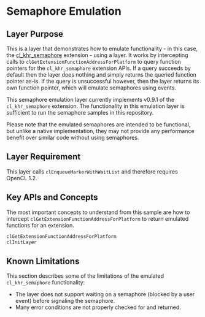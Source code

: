 # Semaphore Emulation

## Layer Purpose

This is a layer that demonstrates how to emulate functionality - in this case, the [cl_khr_semaphore](https://www.khronos.org/registry/OpenCL/specs/3.0-unified/html/OpenCL_Ext.html#cl_khr_semaphore) extension - using a layer.
It works by intercepting calls to `clGetExtensionFunctionAddressForPlatform` to query function pointers for the `cl_khr_semaphore` extension APIs.
If a query succeeds by default then the layer does nothing and simply returns the queried function pointer as-is.
If the query is unsuccessful however, then the layer returns its own function pointer, which will emulate semaphores using events.

This semaphore emulation layer currently implements v0.9.1 of the `cl_khr_semaphore` extension.
The functionality in this emulation layer is sufficient to run the semaphore samples in this repository.

Please note that the emulated semaphores are intended to be functional, but unlike a native implementation, they may not provide any performance benefit over similar code without using semaphores.

## Layer Requirement

This layer calls `clEnqueueMarkerWithWaitList` and therefore requires OpenCL 1.2.

## Key APIs and Concepts

The most important concepts to understand from this sample are how to intercept `clGetExtensionFunctionAddressForPlatform` to return emulated functions for an extension.

```c
clGetExtensionFunctionAddressForPlatform
clInitLayer
```

## Known Limitations

This section describes some of the limitations of the emulated `cl_khr_semaphore` functionality:

* The layer does not support waiting on a semaphore (blocked by a user event) before signaling the semaphore.
* Many error conditions are not properly checked for and returned.
